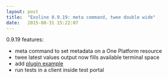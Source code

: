 ```yaml
---
layout: post
title:  "Exoline 0.9.19: meta command, twee double wide"
date:   2015-08-31 15:22:07
---
```


0.9.19 features:

- meta command to set metadata on a One Platform resource
- twee latest values output now fills available terminal space
- add [plugin example](https://github.com/exosite/exoline#plugin-development)
- run tests in a client inside test portal

